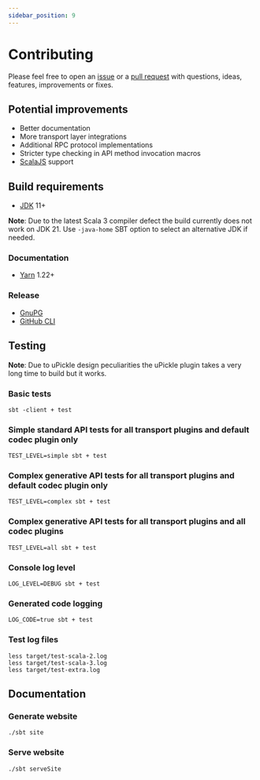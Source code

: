 ```yaml
---
sidebar_position: 9
---
```


# Contributing

Please feel free to open an [issue](https://github.com/automorph-org/automorph/issues/new) or a
[pull request](https://github.com/automorph-org/automorph/compare)
with questions, ideas, features, improvements or fixes.


## Potential improvements

- Better documentation
- More transport layer integrations
- Additional RPC protocol implementations
- Stricter type checking in API method invocation macros
- [ScalaJS](https://www.scala-js.org/) support


## Build requirements

- [JDK](https://openjdk.java.net/) 11+

**Note**: Due to the latest Scala 3 compiler defect the build currently does not work on JDK 21. Use `-java-home` SBT option to select an alternative JDK if needed.

### Documentation

- [Yarn](https://yarnpkg.com/) 1.22+

### Release

- [GnuPG](https://www.gnupg.org/)
- [GitHub CLI](https://cli.github.com/)


## Testing

**Note**: Due to uPickle design peculiarities the uPickle plugin takes a very long time to build but it works.


### Basic tests

```shell
sbt -client + test
```

### Simple standard API tests for all transport plugins and default codec plugin only

```shell
TEST_LEVEL=simple sbt + test
```

### Complex generative API tests for all transport plugins and default codec plugin only

```shell
TEST_LEVEL=complex sbt + test
```

### Complex generative API tests for all transport plugins and all codec plugins

```shell
TEST_LEVEL=all sbt + test
```

### Console log level

```shell
LOG_LEVEL=DEBUG sbt + test
```

### Generated code logging

```shell
LOG_CODE=true sbt + test
```

### Test log files

```
less target/test-scala-2.log
less target/test-scala-3.log
less target/test-extra.log
```


## Documentation

### Generate website

```shell
./sbt site
```

### Serve website

```shell
./sbt serveSite
```


